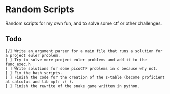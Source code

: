 # Random Scripts
Random scripts for my own fun, and to solve some ctf or other challenges.

## Todo
    [/] Write an argument parser for a main file that runs a solution for a project euler problem.
    [ ] Try to solve more project euler problems and add it to the func_exec.h
    [ ] Write solutions for some picoCTF problems in c because why not.
    [ ] Fix the bash scripts.
    [ ] Finish the code for the creation of the z-table (become proficient at calculus and lib mpfr :( ).
    [ ] Finish the rewrite of the snake game written in python.
